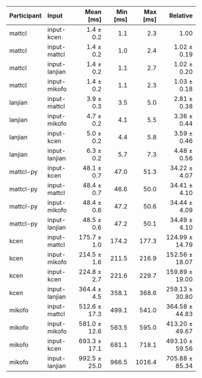 | Participant | Input | Mean [ms] | Min [ms] | Max [ms] | Relative |
|:---|:---|---:|---:|---:|---:|
| mattcl | input-kcen | 1.4 ± 0.2 | 1.1 | 2.3 | 1.00 |
| mattcl | input-mattcl | 1.4 ± 0.2 | 1.0 | 2.4 | 1.02 ± 0.19 |
| mattcl | input-lanjian | 1.4 ± 0.2 | 1.1 | 2.7 | 1.02 ± 0.20 |
| mattcl | input-mikofo | 1.4 ± 0.2 | 1.1 | 2.3 | 1.03 ± 0.18 |
| lanjian | input-mattcl | 3.9 ± 0.3 | 3.5 | 5.0 | 2.81 ± 0.38 |
| lanjian | input-mikofo | 4.7 ± 0.2 | 4.1 | 5.5 | 3.36 ± 0.44 |
| lanjian | input-kcen | 5.0 ± 0.2 | 4.4 | 5.8 | 3.59 ± 0.46 |
| lanjian | input-lanjian | 6.3 ± 0.2 | 5.7 | 7.3 | 4.48 ± 0.56 |
| mattcl-py | input-kcen | 48.1 ± 0.7 | 47.0 | 51.3 | 34.22 ± 4.07 |
| mattcl-py | input-mattcl | 48.4 ± 0.7 | 46.6 | 50.0 | 34.41 ± 4.10 |
| mattcl-py | input-mikofo | 48.4 ± 0.6 | 47.2 | 50.6 | 34.44 ± 4.09 |
| mattcl-py | input-lanjian | 48.5 ± 0.6 | 47.2 | 50.1 | 34.49 ± 4.10 |
| kcen | input-mattcl | 175.7 ± 1.0 | 174.2 | 177.3 | 124.99 ± 14.79 |
| kcen | input-mikofo | 214.5 ± 1.6 | 211.5 | 216.9 | 152.56 ± 18.07 |
| kcen | input-kcen | 224.8 ± 2.7 | 221.6 | 229.7 | 159.89 ± 19.00 |
| kcen | input-lanjian | 364.4 ± 4.5 | 358.1 | 368.6 | 259.13 ± 30.80 |
| mikofo | input-mattcl | 512.6 ± 17.3 | 499.1 | 541.0 | 364.58 ± 44.83 |
| mikofo | input-mikofo | 581.0 ± 12.6 | 563.5 | 595.0 | 413.20 ± 49.67 |
| mikofo | input-kcen | 693.3 ± 17.1 | 681.1 | 718.1 | 493.10 ± 59.56 |
| mikofo | input-lanjian | 992.5 ± 25.0 | 966.5 | 1016.4 | 705.88 ± 85.34 |
